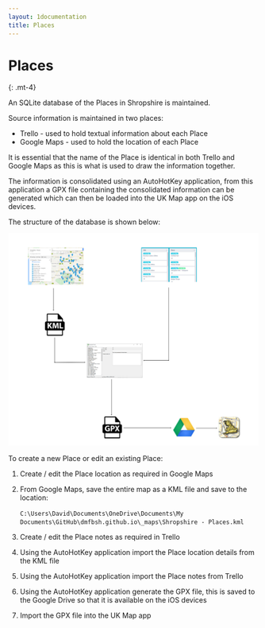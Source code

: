 ```yaml
---
layout: 1documentation
title: Places
---
```


# Places
{: .mt-4}

An SQLite database of the Places in Shropshire is maintained.

Source information is maintained in two places:

- Trello - used to hold textual information about each Place
- Google Maps - used to hold the location of each Place

It is essential that the name of the Place is identical in both Trello and Google Maps as this is what is used to draw the information together.

The information is consolidated using an AutoHotKey application, from this application a GPX file containing the consolidated information can be generated which can then be loaded into the UK Map app on the iOS devices.

The structure of the database is shown below:

<img src="images/picture03.jpg" width="600"/>

To create a new Place or edit an existing Place:

1. Create / edit the Place location as required in Google Maps

2. From Google Maps, save the entire map as a KML file and save to the location:

   `C:\Users\David\Documents\OneDrive\Documents\My Documents\GitHub\dmfbsh.github.io\_maps\Shropshire - Places.kml`

3. Create / edit the Place notes as required in Trello

4. Using the AutoHotKey application import the Place location details from the KML file

5. Using the AutoHotKey application import the Place notes from Trello

6. Using the AutoHotKey application generate the GPX file, this is saved to the Google Drive so that it is available on the iOS devices

7. Import the GPX file into the UK Map app
